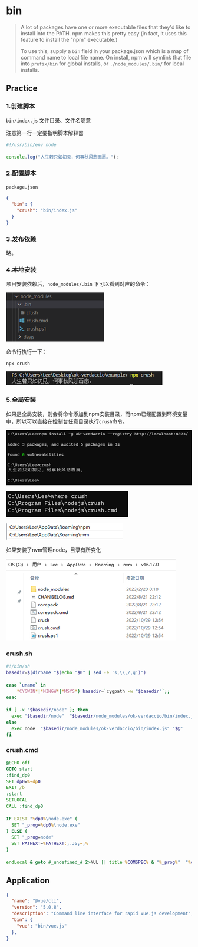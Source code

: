 # bin

> A lot of packages have one or more executable files that they'd like to install into the PATH. npm makes this pretty easy (in fact, it uses this feature to install the "npm" executable.)
>
> To use this, supply a `bin` field in your package.json which is a map of command name to local file name. On install, npm will symlink that file into `prefix/bin` for global installs, or `./node_modules/.bin/` for local installs.

## Practice

### 1.创建脚本

`bin/index.js`  文件目录、文件名随意

注意第一行一定要指明脚本解释器

```js
#!/usr/bin/env node

console.log("人生若只如初见，何事秋风悲画扇。");
```

### 2.配置脚本

`package.json`

```json
{
  "bin": {
    "crush": "bin/index.js"
  }
}
```

### 3.发布依赖

略。

### 4.本地安装

项目安装依赖后，`node_modules/.bin` 下可以看到对应的命令：

![image-20221029130105778](../assets/image-20221029130105778.png)

命令行执行一下：

```bash
npx crush
```

![image-20221029130206480](../assets/image-20221029130206480.png)

### 5.全局安装

如果是全局安装，则会将命令添加到npm安装目录，而npm已经配置到环境变量中，所以可以直接在控制台任意目录执行`crush`命令。

![image-20221029125605181](../assets/image-20221029125605181.png)

![image-20221029130743060](../assets/image-20221029130743060.png)

![image-20230805164517357](../assets/image-20230805164517357.png)

如果安装了nvm管理node，目录有所变化

![image-20230805164557709](../assets/image-20230805164557709.png)

### crush.sh

```sh
#!/bin/sh
basedir=$(dirname "$(echo "$0" | sed -e 's,\\,/,g')")

case `uname` in
    *CYGWIN*|*MINGW*|*MSYS*) basedir=`cygpath -w "$basedir"`;;
esac

if [ -x "$basedir/node" ]; then
  exec "$basedir/node"  "$basedir/node_modules/ok-verdaccio/bin/index.js" "$@"
else 
  exec node  "$basedir/node_modules/ok-verdaccio/bin/index.js" "$@"
fi
```

### crush.cmd

```bat
@ECHO off
GOTO start
:find_dp0
SET dp0=%~dp0
EXIT /b
:start
SETLOCAL
CALL :find_dp0

IF EXIST "%dp0%\node.exe" (
  SET "_prog=%dp0%\node.exe"
) ELSE (
  SET "_prog=node"
  SET PATHEXT=%PATHEXT:;.JS;=;%
)

endLocal & goto #_undefined_# 2>NUL || title %COMSPEC% & "%_prog%"  "%dp0%\node_modules\ok-verdaccio\bin\index.js" %*
```

## Application

```json
{
  "name": "@vue/cli",
  "version": "5.0.8",
  "description": "Command line interface for rapid Vue.js development",
  "bin": {
    "vue": "bin/vue.js"
  },
}
```



